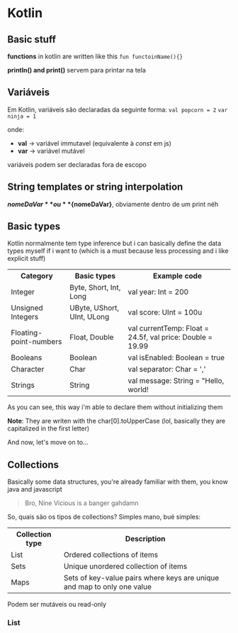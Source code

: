 # Kotlin

## Basic stuff

**functions** in kotlin are written like this `fun functoinName(){}`

**println() and print()** servem para printar na tela

## Variáveis

Em Kotlin, variáveis são declaradas da seguinte forma:
`val popcorn = 2`
`var ninja = 1`
 
onde:
- **val** -> variável immutavel (equivalente à *const* em js)
- **var** -> variável mutável

variáveis podem ser declaradas fora de escopo

## String templates or string interpolation

**$nomeDaVar** ou **${nomeDaVar}**, obviamente dentro de um print néh

## Basic types

Kotlin normalmente tem type inference but i can basically define the data types myself if i want to (which is a must because less processing and i like explicit stuff)

<table>
    <tr>
        <th>Category</th>
        <th>Basic types</th>
        <th>Example code</th>
    </tr>
    <tr>
        <td>Integer</td>
        <td>Byte, Short, Int, Long</td>
        <td>val year: Int = 200</td>
    </tr>
    <tr>
        <td>Unsigned Integers</td>
        <td>UByte, UShort, UInt, ULong</td>
        <td>val score: UInt = 100u</td>
    </tr>
    <tr>
        <td>Floating-point-numbers</td>
        <td>Float, Double</td>
        <td>val currentTemp: Float = 24.5f, val price: Double = 19.99</td>
    </tr>
    <tr>
        <td>Booleans</td>
        <td>Boolean</td>
        <td>val isEnabled: Boolean = true</td>
    </tr>
    <tr>
        <td>Character</td>
        <td>Char</td>
        <td>val separator: Char = ','</td>
    </tr>
    <tr>
        <td>Strings</td>
        <td>String</td>
        <td>val message: String = "Hello, world!</td>
    </tr>
</table>

As you can see, this way i'm able to declare them without initializing them

**Note**: They are writen with the char[0].toUpperCase (lol, basically they are capitalized in the first letter)

And now, let's move on to...

## Collections

Basically some data structures, you're already familiar with them, you know java and javascript

> Bro, Nine Vicious is a banger gahdamn

So, quais são os tipos de collections?
Simples mano, bué simples:

<table>
    <tr>
        <th>Collection type</th>
        <th>Description</th>
    </tr>
    <tr>
        <td>List</td>
        <td>Ordered collections of items</td>
    </th>
    <tr>
        <td>Sets</td>
        <td>Unique unordered collection of items</td>
    </th>
    <tr>
        <td>Maps</td>
        <td>Sets of key-value pairs where keys are unique and map to only one value</td>
    </th>
</table>

Podem ser mutáveis ou read-only

### List
